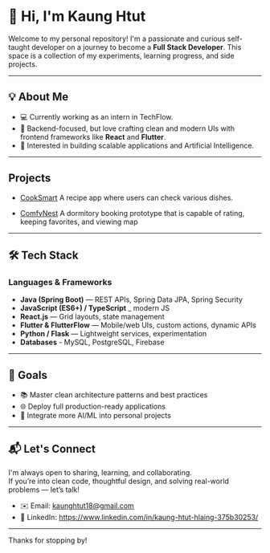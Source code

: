 # 👋 Hi, I'm Kaung Htut

Welcome to my personal repository! I'm a passionate and curious self-taught developer on a journey to become a **Full Stack Developer**. This space is a collection of my experiments, learning progress, and side projects.

---

## 💡 About Me

- 💻 Currently working as an intern in TechFlow.
- 🧰 Backend-focused, but love crafting clean and modern UIs with frontend frameworks like **React** and **Flutter**.
- 🧪 Interested in building scalable applications and Artificial Intelligence.

---

## Projects

- [CookSmart](https://github.com/KaungHtut18/CookSmart) A recipe app where users can check various dishes.
  
- [ComfyNest](https://github.com/KaungHtut18/ComfyNest) A dormitory booking prototype that is capable of rating, keeping favorites, and viewing map
  
---

## 🛠️ Tech Stack

### Languages & Frameworks
- **Java (Spring Boot)** — REST APIs, Spring Data JPA, Spring Security
- **JavaScript (ES6+) / TypeScript** _ modern JS
- **React.js** — Grid layouts, state management
- **Flutter & FlutterFlow** — Mobile/web UIs, custom actions, dynamic APIs
- **Python / Flask** — Lightweight services, experimentation
- **Databases** - MySQL, PostgreSQL, Firebase

---


## 🎯 Goals

- 📚 Master clean architecture patterns and best practices
- 🌐 Deploy full production-ready applications
- 🤖 Integrate more AI/ML into personal projects

---

## 📬 Let's Connect

I'm always open to sharing, learning, and collaborating.  
If you’re into clean code, thoughtful design, and solving real-world problems — let’s talk!

- ✉️ Email: kaunghtut18@gmail.com
- 💼 LinkedIn: https://www.linkedin.com/in/kaung-htut-hlaing-375b30253/

---

Thanks for stopping by!  

